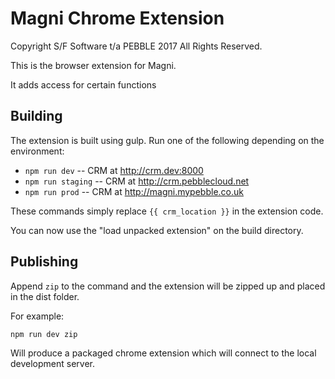 # Magni Chrome Extension

Copyright S/F Software t/a PEBBLE 2017 All Rights Reserved.

This is the browser extension for Magni.

It adds access for certain functions

## Building

The extension is built using gulp. Run one of the following depending on the
environment:

* `npm run dev` -- CRM at http://crm.dev:8000
* `npm run staging` -- CRM at http://crm.pebblecloud.net
* `npm run prod` -- CRM at http://magni.mypebble.co.uk

These commands simply replace `{{ crm_location }}` in the extension code.

You can now use the "load unpacked extension" on the build directory.

## Publishing

Append `zip` to the command and the extension will be zipped up and placed
in the dist folder.

For example:

```
npm run dev zip
```

Will produce a packaged chrome extension which will connect to the local
development server.
